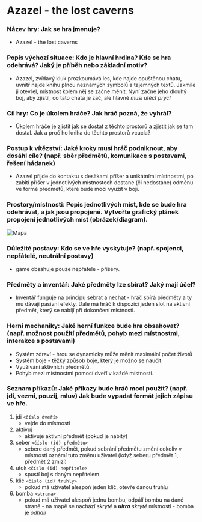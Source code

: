 # Azazel - the lost caverns

### Název hry: Jak se hra jmenuje?
- Azazel - the lost caverns

### Popis výchozí situace: Kdo je hlavní hrdina? Kde se hra odehrává? Jaký je příběh nebo základní motiv?
- Azazel, zvídavý kluk prozkoumává les, kde najde opuštěnou chatu, uvnitř najde knihu plnou neznámých symbolů a tajemných textů. Jakmile ji otevřel, místnost kolem něj se začne měnit. Nyní začne jeho dlouhý boj, aby zjistil, co tato chata je zač, ale hlavně *musí utéct pryč!*

### Cíl hry: Co je úkolem hráče? Jak hráč pozná, že vyhrál?
- Úkolem hráče je zjistit jak se dostat z těchto prostorů a zjistit jak se tam dostal. Jak a proč ho kniha do těchto prostorů vcucla?

### Postup k vítězství: Jaké kroky musí hráč podniknout, aby dosáhl cíle? (např. sběr předmětů, komunikace s postavami, řešení hádanek)
- Azazel přijde do kontaktu s desítkami příšer a unikátními místnostmi, po zabití příšer v jednotlivých místnostech dostane (či nedostane) odměnu ve formě předmětů, které bude moci využít v boji.

### Prostory/místnosti: Popis jednotlivých míst, kde se bude hra odehrávat, a jak jsou propojené. Vytvořte grafický plánek propojení jednotlivých míst (obrázek/diagram).
![Mapa](https://i.postimg.cc/MHpg5hzq/mapa.png)

### Důležité postavy: Kdo se ve hře vyskytuje? (např. spojenci, nepřátelé, neutrální postavy)
- game obsahuje pouze nepřátele - příšery.

### Předměty a inventář: Jaké předměty lze sbírat? Jaký mají účel?
- Inventář funguje na principu sebrat a nechat - hráč sbírá předměty a ty mu dávají pasivní efekty.
    Dále má hráč k dispozici jeden slot na aktivní předmět, který se nabíjí při dokončení místnosti.

### Herní mechaniky: Jaké herní funkce bude hra obsahovat? (např. možnost použití předmětů, pohyb mezi místnostmi, interakce s postavami)
- Systém zdraví - hrou se dynamicky může měnit maximální počet životů
- Systém boje - těžký způsob boje, který je možno se naučit.
- Využívání aktivních předmětů.
- Pohyb mezi místnostmi pomocí dveří v každé místnosti.

### Seznam příkazů: Jaké příkazy bude hráč moci použít? (např. jdi, vezmi, pouzij, mluv) Jak bude vypadat formát jejich zápisu ve hře. 
1. jdi ``<číslo dveří>``
    - vejde do místnosti
2. aktivuj
    - aktivuje aktivní předmět (pokud je nabitý)
3. seber ``<číslo (id) předmětu>``
    - sebere daný předmět, pokud sebrání předmětu změní cokoliv v místnosti oznámí tuto změnu uživatel (když seberu předmět 1, předmět 2 zmizí)
4. utok ``<číslo (id) nepřítele>``
    - spustí boj s daným nepřítelem
5. klic ``<číslo (id) truhly>``
    - pokud má uživatel alespoň jeden klíč, otevře danou truhlu
6. bomba ``<strana>``
    - pokud má uživatel alespoň jednu bombu, odpálí bombu na dané straně - na mapě se nachází *skryté* a ***ultra*** *skryté* místnosti - bomba je *odhalí*
